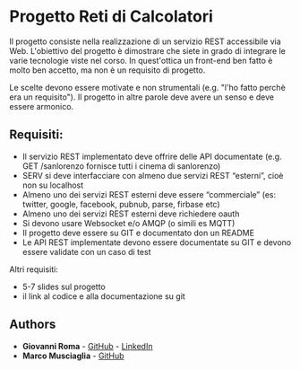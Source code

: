 # Progetto Reti di Calcolatori
Il progetto consiste nella realizzazione di un servizio REST accessibile via Web. L'obiettivo del progetto è dimostrare che siete in grado di integrare le varie tecnologie viste nel corso. In quest'ottica un front-end ben fatto è molto ben accetto, ma non è un requisito di progetto.

Le scelte devono essere motivate e non strumentali (e.g. "l'ho fatto perchè era un requisito"). Il progetto in altre parole deve avere un senso e deve essere armonico. 

## Requisiti:

*   Il servizio REST implementato deve offrire delle API documentate (e.g. GET /sanlorenzo fornisce tutti i cinema di sanlorenzo)
*   SERV si deve interfacciare con almeno due servizi REST “esterni”, cioè non su localhost
*   Almeno uno dei servizi REST esterni deve essere “commerciale” (es: twitter, google, facebook, pubnub, parse, firbase etc)
*   Almeno uno dei servizi REST esterni deve richiedere oauth
*   Si devono usare Websocket e/o AMQP (o simili es MQTT)
*   Il progetto deve essere su GIT e documentato don un README
*   Le API  REST implementate devono essere documentate su GIT e devono essere validate con un caso di test 

Altri requisiti:

*   5-7 slides sul progetto
*   il link al codice e alla documentazione su git

 
## Authors

*   **Giovanni Roma**  - [GitHub](https://github.com/JoGist) - [LinkedIn](https://www.linkedin.com/in/giovanni-roma-a95a32127/)
*   **Marco Musciaglia**  - [GitHub](https://github.com/loldlink)
